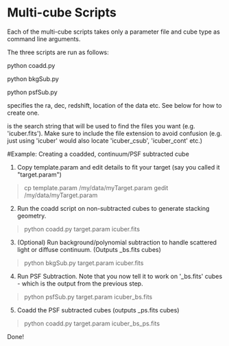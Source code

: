 # Multi-cube Scripts

Each of the multi-cube scripts takes only a parameter file and cube type as command line arguments.

The three scripts are run as follows:

python coadd.py <parameterFile> <cubeType>

python bkgSub.py <parameterFile> <cubeType>

python psfSub.py <parameterFile> <cubeType>

<parameterFile> specifies the ra, dec, redshift, location of the data etc. See below for how to create one.

<cubeType> is the search string that will be used to find the files you want (e.g. 'icuber.fits'). Make sure to include the file extension to avoid confusion (e.g. just using 'icuber' would also locate 'icuber_csub', 'icuber_cont' etc.)

#Example: Creating a coadded, continuum/PSF subtracted cube

1. Copy template.param and edit details to fit your target (say you called it "target.param")

> cp template.param /my/data/myTarget.param
> gedit /my/data/myTarget.param

2. Run the coadd script on non-subtracted cubes to generate stacking geometry.

> python coadd.py target.param icuber.fits

3. (Optional) Run background/polynomial subtraction to handle scattered light or diffuse continuum. (Outputs _bs.fits cubes)

> python bkgSub.py target.param icuber.fits

4. Run PSF Subtraction. Note that you now tell it to work on '_bs.fits' cubes - which is the output from the previous step.

> python psfSub.py target.param icuber_bs.fits 

5. Coadd the PSF subtracted cubes (outputs _ps.fits cubes)

> python coadd.py target.param icuber_bs_ps.fits

Done! 

